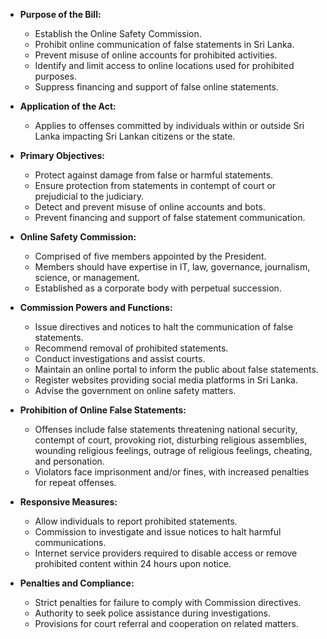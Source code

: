 - **Purpose of the Bill:**
  - Establish the Online Safety Commission.
  - Prohibit online communication of false statements in Sri Lanka.
  - Prevent misuse of online accounts for prohibited activities.
  - Identify and limit access to online locations used for prohibited purposes.
  - Suppress financing and support of false online statements.

- **Application of the Act:**
  - Applies to offenses committed by individuals within or outside Sri Lanka impacting Sri Lankan citizens or the state.

- **Primary Objectives:**
  - Protect against damage from false or harmful statements.
  - Ensure protection from statements in contempt of court or prejudicial to the judiciary.
  - Detect and prevent misuse of online accounts and bots.
  - Prevent financing and support of false statement communication.

- **Online Safety Commission:**
  - Comprised of five members appointed by the President.
  - Members should have expertise in IT, law, governance, journalism, science, or management.
  - Established as a corporate body with perpetual succession.

- **Commission Powers and Functions:**
  - Issue directives and notices to halt the communication of false statements.
  - Recommend removal of prohibited statements.
  - Conduct investigations and assist courts.
  - Maintain an online portal to inform the public about false statements.
  - Register websites providing social media platforms in Sri Lanka.
  - Advise the government on online safety matters.

- **Prohibition of Online False Statements:**
  - Offenses include false statements threatening national security, contempt of court, provoking riot, disturbing religious assemblies, wounding religious feelings, outrage of religious feelings, cheating, and personation.
  - Violators face imprisonment and/or fines, with increased penalties for repeat offenses.

- **Responsive Measures:**
  - Allow individuals to report prohibited statements.
  - Commission to investigate and issue notices to halt harmful communications.
  - Internet service providers required to disable access or remove prohibited content within 24 hours upon notice.

- **Penalties and Compliance:**
  - Strict penalties for failure to comply with Commission directives.
  - Authority to seek police assistance during investigations.
  - Provisions for court referral and cooperation on related matters.